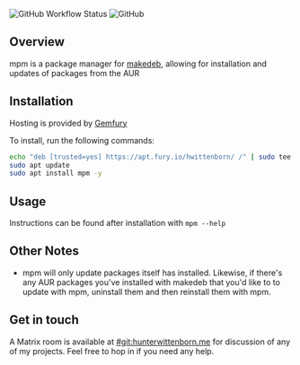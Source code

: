 ![GitHub Workflow Status](https://img.shields.io/github/workflow/status/hwittenborn/mpm/Build%20and%20publish%20to%20repo?label=build%20status&logo=github&style=flat-square)
![GitHub](https://img.shields.io/github/license/hwittenborn/mpm?style=flat-square)

## Overview ##
mpm is a package manager for [makedeb](https://github.com/hwittenborn/makedeb), allowing for installation and updates of packages from the AUR

## Installation ##
Hosting is provided by [Gemfury](https://gemfury.com/)

To install, run the following commands:
```sh
echo "deb [trusted=yes] https://apt.fury.io/hwittenborn/ /" | sudo tee /etc/apt/sources.list.d/hwittenborn.list
sudo apt update
sudo apt install mpm -y
```

## Usage ##
Instructions can be found after installation with `mpm --help`

## Other Notes ##
- mpm will only update packages itself has installed. Likewise, if there's any AUR packages you've installed with makedeb that you'd like to to update with mpm, uninstall them and then reinstall them with mpm.

## Get in touch ##
A Matrix room is available at [#git:hunterwittenborn.me](https://matrix.to/#/#git:hunterwittenborn.me) for discussion of any of my projects. Feel free to hop in if you need any help.

